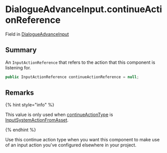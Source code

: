 # DialogueAdvanceInput.continueActionReference

Field in [DialogueAdvanceInput](/api/csharp/yarn.unity.dialogueadvanceinput.md)

## Summary


An  <code>InputActionReference</code>  that refers to the action that
this component is listening for.


```csharp
public InputActionReference continueActionReference = null;
```

## Remarks

<p>
{% hint style="info" %}

This value is only used when <a href="yarn.unity.dialogueadvanceinput.continueactiontype-2.md">continueActionType</a> is
<a href="yarn.unity.dialogueadvanceinput.continueactiontype.inputsystemactionfromasset.md">InputSystemActionFromAsset</a>.

{% endhint %}
</p> <p>
Use this continue action type when you want this component to make
use of an input action you've configured elsewhere in your project.
</p>

